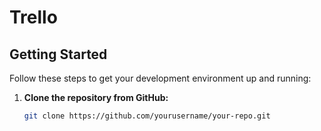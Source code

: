 # Trello

## Getting Started

Follow these steps to get your development environment up and running:

1. **Clone the repository from GitHub:**
   ```bash
   git clone https://github.com/yourusername/your-repo.git
```
